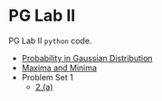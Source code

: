# PG Lab II
PG Lab II `python` code.

- [Probability in Gaussian Distribution](./gauss.py)
- [Maxima and Minima](./maxmin.py)
- Problem Set 1
    - [2.(a)](./SET1/2a.py)
